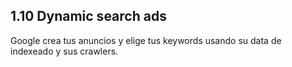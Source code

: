 ## 1.10 Dynamic search ads

Google crea tus anuncios y elige tus keywords usando su data de
indexeado y sus crawlers.

